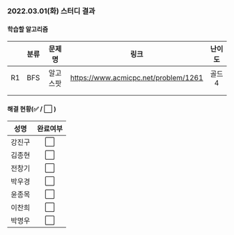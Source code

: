 ### 2022.03.01(화) 스터디 결과

#### 학습할 알고리즘

|      | 분류 |  문제명  |                 링크                 | 난이도 |
| :--: | :--: | :------: | :----------------------------------: | :----: |
|  R1  | BFS  | 알고스팟 | https://www.acmicpc.net/problem/1261 | 골드4  |
|      |      |          |                                      |        |
|      |      |          |                                      |        |

#### 해결 현황(:white_check_mark: / :white_large_square:  )

|  성명  |       완료여부       |
| :----: | :------------------: |
| 강진구 | :white_large_square: |
| 김종현 | :white_large_square: |
| 전창기 | :white_large_square: |
| 박우경 | :white_large_square: |
| 윤종목 | :white_large_square: |
| 이찬희 | :white_large_square: |
| 박명우 | :white_large_square: |
